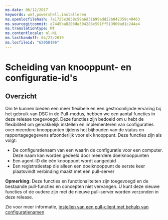 ```yaml
---
ms.date: 06/12/2017
keywords: wmf,powershell,installeren
ms.openlocfilehash: 7a1725e3858c59a6d31699add22b042359c48463
ms.sourcegitcommit: e7445ba8203da304286c591ff513900ad1c244a4
ms.translationtype: MT
ms.contentlocale: nl-NL
ms.lasthandoff: 04/23/2019
ms.locfileid: "62058196"
---
```

# <a name="separation-of-node-and-configuration-ids"></a>Scheiding van knooppunt- en configuratie-id's

## <a name="overview"></a>Overzicht

Om te kunnen bieden een meer flexibele en een gestroomlijnde ervaring bij het gebruik van DSC in de Pull-modus, hebben we een aantal functies in deze release toegevoegd. Deze functies zijn bedoeld om u hebt de flexibiliteit om gemakkelijk instellen en implementeren van configuraties over meerdere knooppunten tijdens het bijhouden van de status en rapportagegegevens afzonderlijk voor elk knooppunt.
Deze functies zijn als volgt:

* De configuratienaam van een waarin de configuratie voor een computer. Deze naam kan worden gedeeld door meerdere doelknooppunten
* Een agent-ID die één knooppunt wordt aangeduid
* Een registratiestap die alleen een doelknooppunt de eerste keer plaatsvindt verbinding maakt met een pull-server

**Opmerking:** Deze functies en functionaliteiten zijn toegevoegd en de bestaande pull-functies en concepten niet vervangen. U kunt deze nieuwe functies of de oudere zijn met de nieuwe pull-server worden verzonden in deze release.

Zie voor meer informatie, [instellen van een pull-client met behulp van configuratienamen](https://msdn.microsoft.com/powershell/dsc/pullclientconfignames)
